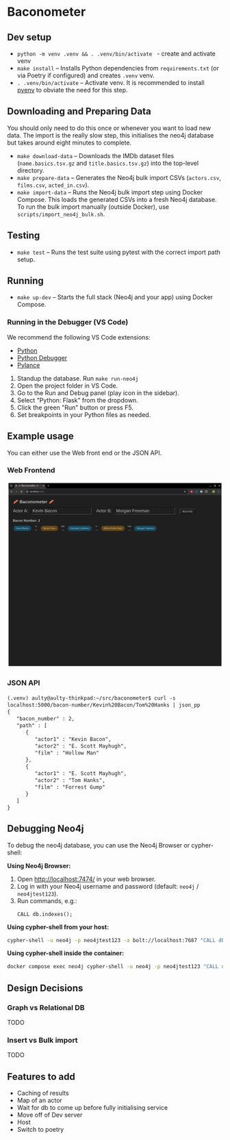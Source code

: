 # Baconometer

## Dev setup

- `python -m venv .venv && . .venv/bin/activate ` - create and activate venv
- `make install` – Installs Python dependencies from `requirements.txt` (or via Poetry if configured) and creates `.venv` venv.
- `. .venv/bin/activate` – Activate venv. It is recommended to install [pyenv](https://github.com/pyenv/pyenv) to obviate the need for this step.

## Downloading and Preparing Data

You should only need to do this once or whenever you want to load new data. The import is the really slow step, this initialises the neo4j database but takes around eight minutes to complete.

- `make download-data` – Downloads the IMDb dataset files (`name.basics.tsv.gz` and `title.basics.tsv.gz`) into the top-level directory.
- `make prepare-data` – Generates the Neo4j bulk import CSVs (`actors.csv`, `films.csv`, `acted_in.csv`).
- `make import-data` – Runs the Neo4j bulk import step using Docker Compose. This loads the generated CSVs into a fresh Neo4j database. To run the bulk import manually (outside Docker), use `scripts/import_neo4j_bulk.sh`.

## Testing

- `make test` – Runs the test suite using pytest with the correct import path setup.

## Running

- `make up-dev` – Starts the full stack (Neo4j and your app) using Docker Compose.

### Running in the Debugger (VS Code)

We recommend the following VS Code extensions:

- [Python](https://marketplace.visualstudio.com/items?itemName=ms-python.python)
- [Python Debugger](https://marketplace.visualstudio.com/items?itemName=ms-python.debugpy)
- [Pylance](https://marketplace.visualstudio.com/items?itemName=ms-python.vscode-pylance) 

1. Standup the database. Run `make run-neo4j`
2. Open the project folder in VS Code.
3. Go to the Run and Debug panel (play icon in the sidebar).
4. Select "Python: Flask" from the dropdown.
5. Click the green "Run" button or press F5.
6. Set breakpoints in your Python files as needed.

## Example usage

You can either use the Web front end or the JSON API.


### Web Frontend
![Baconometer Frontend](images/baconify-ui.png)


### JSON API
```
(.venv) aulty@aulty-thinkpad:~/src/baconometer$ curl -s localhost:5000/bacon-number/Kevin%20Bacon/Tom%20Hanks | json_pp
{
   "bacon_number" : 2,
   "path" : [
      {
         "actor1" : "Kevin Bacon",
         "actor2" : "E. Scott Mayhugh",
         "film" : "Hollow Man"
      },
      {
         "actor1" : "E. Scott Mayhugh",
         "actor2" : "Tom Hanks",
         "film" : "Forrest Gump"
      }
   ]
}
```

## Debugging Neo4j

To debug the neo4j database, you can use the Neo4j Browser or cypher-shell:

**Using Neo4j Browser:**
1. Open [http://localhost:7474/](http://localhost:7474/) in your web browser.
2. Log in with your Neo4j username and password (default: `neo4j` / `neo4jtest123`).
3. Run commands, e.g.:
   ```
   CALL db.indexes();
   ```

**Using cypher-shell from your host:**
```bash
cypher-shell -u neo4j -p neo4jtest123 -a bolt://localhost:7687 "CALL db.indexes();"
```

**Using cypher-shell inside the container:**
```bash
docker compose exec neo4j cypher-shell -u neo4j -p neo4jtest123 "CALL db.indexes();"
```

## Design Decisions
### Graph vs Relational DB
TODO

### Insert vs Bulk import
TODO

## Features to add
- Caching of results
- Map of an actor
- Wait for db to come up before fully initialising service
- Move off of Dev server
- Host
- Switch to poetry
